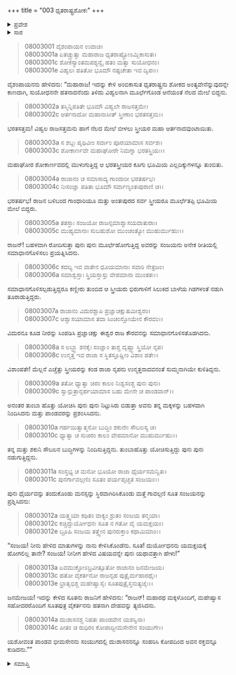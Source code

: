 +++
title = "003 ಧೃತರಾಷ್ಟ್ರಶೋಕಃ"
+++

<details><summary>ಪ್ರವೇಶ</summary>


।।   ಓಂ ಓಂ ನಮೋ ನಾರಾಯಣಾಯ।।   ಶ್ರೀ ವೇದವ್ಯಾಸಾಯ ನಮಃ ।।

ಶ್ರೀ ಕೃಷ್ಣದ್ವೈಪಾಯನ ವೇದವ್ಯಾಸ ವಿರಚಿತ  

**ಶ್ರೀ ಮಹಾಭಾರತ**

**ಕರ್ಣ ಪರ್ವ**

**ಕರ್ಣವಧ ಪರ್ವ**

**ಅಧ್ಯಾಯ 3**

</details>

<details><summary>ಸಾರ</summary>

ಕರ್ಣನ ಮರಣ ವಾರ್ತೆಯನ್ನು ತಿಳಿದ ಧೃತರಾಷ್ಟ್ರನು ಮೂರ್ಛೆಹೊಂದಿದುದು; ಸಂಜಯ-ವಿದುರರು ಅವನನ್ನು ಪುನಃ ಚೇತರಿಸಿದುದು (1-10). ಧೃತರಾಷ್ಟ್ರನು ಸಂಜಯನನ್ನು ಪುನಃ ಪ್ರಶ್ನಿಸಿದುದು (11-14).


</details>


> 08003001 ವೈಶಂಪಾಯನ ಉವಾಚ।   
08003001a ಏತಚ್ಚ್ರುತ್ವಾ ಮಹಾರಾಜ ಧೃತರಾಷ್ಟ್ರೋಽಮ್ಬಿಕಾಸುತಃ।   
08003001c ಶೋಕಸ್ಯಾಂತಮಪಶ್ಯನ್ವೈ ಹತಂ ಮತ್ವಾ ಸುಯೋಧನಂ।  
08003001e ವಿಹ್ವಲಃ ಪತಿತೋ ಭೂಮೌ ನಷ್ಟಚೇತಾ ಇವ ದ್ವಿಪಃ।।

ವೈಶಂಪಾಯನನು ಹೇಳಿದನು: “ಮಹಾರಾಜ! ಇದನ್ನು ಕೇಳಿ ಅಂಬಿಕಾಸುತ ಧೃತರಾಷ್ಟ್ರನು ಶೋಕದ ಅಂತ್ಯವೇನೆನ್ನುವುದನ್ನೇ ಕಾಣದಾಗಿ, ಸುಯೋಧನನೇ ಹತನಾದನೆಂದು ತಿಳಿದು ವಿಹ್ವಲನಾಗಿ ಮೂರ್ಛೆಗೊಂಡ ಆನೆಯಂತೆ ನೆಲದ ಮೇಲೆ ಬಿದ್ದನು.

> 08003002a ತಸ್ಮಿನ್ನಿಪತಿತೇ ಭೂಮೌ ವಿಹ್ವಲೇ ರಾಜಸತ್ತಮೇ।  
08003002c ಆರ್ತನಾದೋ ಮಹಾನಾಸೀತ್ ಸ್ತ್ರೀಣಾಂ ಭರತಸತ್ತಮ।।

ಭರತಸತ್ತಮ! ವಿಹ್ವಲ ರಾಜಸತ್ತಮನು ಹಾಗೆ ನೆಲದ ಮೇಲೆ ಬೀಳಲು ಸ್ತ್ರೀಯರ ಮಹಾ ಆರ್ತನಾದವುಂಟಾಯಿತು.

> 08003003a ಸ ಶಬ್ದಃ ಪೃಥಿವೀಂ ಸರ್ವಾಂ ಪೂರಯಾಮಾಸ ಸರ್ವಶಃ।  
08003003c ಶೋಕಾರ್ಣವೇ ಮಹಾಘೋರೇ ನಿಮಗ್ನಾ ಭರತಸ್ತ್ರಿಯಃ।।

ಮಹಾಘೋರ ಶೋಕಾರ್ಣವದಲ್ಲಿ ಮುಳುಗುತ್ತಿದ್ದ ಆ ಭರತಸ್ತ್ರೀಯರ ಕೂಗು ಭೂಮಿಯ ಎಲ್ಲದಿಕ್ಕುಗಳನ್ನೂ ತುಂಬಿತು.

> 08003004a ರಾಜಾನಂ ಚ ಸಮಾಸಾದ್ಯ ಗಾಂದಾರೀ ಭರತರ್ಷಭ।  
08003004c ನಿಃಸಂಜ್ಞಾ ಪತಿತಾ ಭೂಮೌ ಸರ್ವಾಣ್ಯಂತಃಪುರಾಣಿ ಚ।।

ಭರತರ್ಷಭ! ರಾಜನ ಬಳಿಬಂದ ಗಾಂಧಾರಿಯೂ ಮತ್ತು ಅಂತಃಪುರದ ಸರ್ವ ಸ್ತ್ರೀಯರೂ ಮೂರ್ಛೆತಪ್ಪಿ ಭೂಮಿಯ ಮೇಲೆ ಬಿದ್ದರು.

> 08003005a ತತಸ್ತಾಃ ಸಂಜಯೋ ರಾಜನ್ಸಮಾಶ್ವಾಸಯದಾತುರಾಃ।  
08003005c ಮುಹ್ಯಮಾನಾಃ ಸುಬಹುಶೋ ಮುಂಚಂತ್ಯೋ ಮುಹುರ್ಮುಹುಃ।।

ರಾಜನ್! ಬಹಳವಾಗಿ ರೋದಿಸುತ್ತಾ ಪುನಃ ಪುನಃ ಮೂರ್ಛೆಹೋಗುತ್ತಿದ್ದ ಅವರನ್ನು ಸಂಜಯನು ಅನೇಕ ರೀತಿಯಲ್ಲಿ ಸಮಾಧಾನಗೊಳಿಸಲು ಪ್ರಯತ್ನಿಸಿದನು.

> 08003006c ಕದಲ್ಯ ಇವ ವಾತೇನ ಧೂಯಮಾನಾಃ ಸವಾರಿ ನೇತ್ರಜಂ।   
08003006a ಸಮಾಶ್ವಸ್ತಾಃ ಸ್ತ್ರಿಯಸ್ತಾಸ್ತು ವೇಪಮಾನಾ ಮುಂತತಃ।।

ಸಮಾಧಾನಗೊಳಿಸಲ್ಪಡುತ್ತಿದ್ದರೂ ಕಣ್ಣೀರು ತುಂಬಿದ ಆ ಸ್ತ್ರೀಯರು ಭಿರುಗಾಳಿಗೆ ಸಿಲುಕಿದ ಬಾಳೆಯ ಗಿಡಗಳಂತೆ ನಡುಗಿ ತೂರಾಡುತ್ತಿದ್ದರು.

> 08003007a ರಾಜಾನಂ ವಿದುರಶ್ಚಾಪಿ ಪ್ರಜ್ಞಾಚಕ್ಷುಷಮೀಶ್ವರಂ।  
08003007c ಆಶ್ವಾಸಯಾಮಾಸ ತದಾ ಸಿಂಚಂಸ್ತೋಯೇನ ಕೌರವಂ।।

ವಿದುರನೂ ಕೂಡ ನೀರನ್ನು ಸಿಂಪಡಿಸಿ ಪ್ರಜ್ಞಾಚಕ್ಷು ಈಶ್ವರ ರಾಜ ಕೌರವನನ್ನು ಸಮಾಧಾನಗೊಳಿಸತೊಡಗಿದನು.

> 08003008a ಸ ಲಬ್ಧ್ವಾ ಶನಕೈಃ ಸಂಜ್ಞಾಂ ತಾಶ್ಚ ದೃಷ್ಟ್ವಾ ಸ್ತ್ರಿಯೋ ನೃಪ।  
08003008c ಉನ್ಮತ್ತ ಇವ ರಾಜಾ ಸ ಸ್ಥಿತಸ್ತೂಷ್ಣೀಂ ವಿಶಾಂ ಪತೇ।।

ವಿಶಾಂಪತೇ! ಮೆಲ್ಲನೆ ಎಚ್ಚೆತ್ತು ಸ್ತ್ರೀಯರನ್ನು ಕಂಡ ರಾಜಾ ನೃಪನು ಉನ್ಮತ್ತನಾದವನಂತೆ ಸುಮ್ಮನಾಗಿಯೇ ಕುಳಿತಿದ್ದನು.

> 08003009a ತತೋ ಧ್ಯಾತ್ವಾ ಚಿರಂ ಕಾಲಂ ನಿಃಶ್ವಸಂಶ್ಚ ಪುನಃ ಪುನಃ।  
08003009c ಸ್ವಾನ್ಪುತ್ರಾನ್ಗರ್ಹಯಾಮಾಸ ಬಹು ಮೇನೇ ಚ ಪಾಂಡವಾನ್।।

ಅನಂತರ ತುಂಬಾ ಹೊತ್ತು ಯೋಚಿಸಿ ಪುನಃ ಪುನಃ ನಿಟ್ಟುಸಿರು ಬಿಡುತ್ತಾ ಅವನು ತನ್ನ ಮಕ್ಕಳನ್ನು ಬಹಳವಾಗಿ ನಿಂದಿಸಿದನು ಮತ್ತು ಪಾಂಡವರನ್ನು ಪ್ರಶಂಸಿಸಿದನು.

> 08003010a ಗರ್ಹಯಿತ್ವಾತ್ಮನೋ ಬುದ್ಧಿಂ ಶಕುನೇಃ ಸೌಬಲಸ್ಯ ಚ।  
08003010c ಧ್ಯಾತ್ವಾ ಚ ಸುಚಿರಂ ಕಾಲಂ ವೇಪಮಾನೋ ಮುಹುರ್ಮುಹುಃ।।

ತನ್ನ ಮತ್ತು ಶಕುನಿ ಸೌಬಲನ ಬುದ್ಧಿಗಳನ್ನು ನಿಂದಿಸುತ್ತಿದ್ದನು. ತುಂಬಾಹೊತ್ತು ಯೋಚಿಸುತ್ತಿದ್ದು ಪುನಃ ಪುನಃ ನಡುಗುತ್ತಿದ್ದನು.

> 08003011a ಸಂಸ್ತಭ್ಯ ಚ ಮನೋ ಭೂಯೋ ರಾಜಾ ಧೈರ್ಯಸಮನ್ವಿತಃ।  
08003011c ಪುನರ್ಗಾವಲ್ಗಣಿಂ ಸೂತಂ ಪರ್ಯಪೃಚ್ಚತ ಸಂಜಯಂ।।

ಪುನಃ ಧೈರ್ಯವನ್ನು ತಂದುಕೊಂಡು ಮನಸ್ಸನ್ನು ಸ್ಥಿರವಾಗಿರಿಸಿಕೊಂಡು ಮತ್ತೆ ಗಾವಲ್ಗಣಿ ಸೂತ ಸಂಜಯನನ್ನು ಪ್ರಶ್ನಿಸಿದನು:

> 08003012a ಯತ್ತ್ವಯಾ ಕಥಿತಂ ವಾಕ್ಯಂ ಶ್ರುತಂ ಸಂಜಯ ತನ್ಮಯಾ।   
08003012c ಕಚ್ಚಿದ್ದುರ್ಯೋಧನಃ ಸೂತ ನ ಗತೋ ವೈ ಯಮಕ್ಷಯಂ।   
08003012e ಬ್ರೂಹಿ ಸಂಜಯ ತತ್ತ್ವೇನ ಪುನರುಕ್ತಾಂ ಕಥಾಮಿಮಾಂ।।

“ಸಂಜಯ! ನೀನು ಹೇಳಿದ ಮಾತುಗಳನ್ನು ನಾನು ಕೇಳಿಸಿಕೊಂಡೆನು. ಸೂತ! ದುರ್ಯೋಧನನು ಯಮಕ್ಷಯಕ್ಕೆ ಹೋಗಲಿಲ್ಲ ತಾನೇ? ಸಂಜಯ! ನೀನೀಗ ಹೇಳಿದ ವಿಷಯವನ್ನೇ ಪುನಃ ಯಥಾವತ್ತಾಗಿ ಹೇಳು!”

> 08003013a ಏವಮುಕ್ತೋಽಬ್ರವೀತ್ಸೂತೋ ರಾಜಾನಂ ಜನಮೇಜಯ।   
08003013c ಹತೋ ವೈಕರ್ತನೋ ರಾಜನ್ಸಹ ಪುತ್ರೈರ್ಮಹಾರಥೈಃ।   
08003013e ಭ್ರಾತೃಭಿಶ್ಚ ಮಹೇಷ್ವಾಸೈಃ ಸೂತಪುತ್ರೈಸ್ತನುತ್ಯಜೈಃ।।

ಜನಮೇಜಯ! ಇದನ್ನು ಕೇಳಿದ ಸೂತನು ರಾಜನಿಗೆ ಹೇಳಿದನು: “ರಾಜನ್! ಮಹಾರಥ ಮಕ್ಕಳೊಂದಿಗೆ, ಮಹೇಷ್ವಾಸ ಸಹೋದರರೊಂದಿಗೆ ಸೂತಪುತ್ರ ವೈಕರ್ತನನು ಹತನಾಗಿ ದೇಹವನ್ನು ತ್ಯಜಿಸಿದನು.

> 08003014a ದುಃಶಾಸನಶ್ಚ ನಿಹತಃ ಪಾಂಡವೇನ ಯಶಸ್ವಿನಾ।   
08003014c ಪೀತಂ ಚ ರುಧಿರಂ ಕೋಪಾದ್ಭೀಮಸೇನೇನ ಸಂಯುಗೇ।।

ಯಶೋವಂತ ಪಾಂಡವ ಭೀಮಸೇನನು ಸಂಯುಗದಲ್ಲಿ ದುಃಶಾಸನನನ್ನೂ ಸಂಹರಿಸಿ ಕೋಪದಿಂದ ಅವನ ರಕ್ತವನ್ನೂ ಕುಡಿದನು.””


<details><summary>ಸಮಾಪ್ತಿ</summary>
ಇತಿ ಶ್ರೀ ಮಹಾಭಾರತೇ ಕರ್ಣಪರ್ವಣಿ ಧೃತರಾಷ್ಟ್ರಶೋಕೇ ತೃತೀಯೋಽಧ್ಯಾಯಃ।।  
ಇದು ಶ್ರೀ ಮಹಾಭಾರತದಲ್ಲಿ ಕರ್ಣಪರ್ವದಲ್ಲಿ ಧೃತರಾಷ್ಟ್ರಶೋಕ ಎನ್ನುವ ಮೂರನೇ ಅಧ್ಯಾಯವು.

</details>
